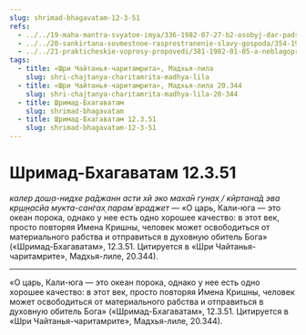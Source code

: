 ```yaml
---
slug: shrimad-bhagavatam-12-3-51
refs:
  - ../../19-maha-mantra-svyatoe-imya/336-1982-07-27-b2-osobyj-dar-padshim-lyudyam-kali-yugi.md
  - ../../20-sankirtana-sovmestnoe-rasprostranenie-slavy-gospoda/354-1981-11-12-b3-printsip-sankirtany-v-svyashhennyh-pisaniyah.md
  - ../../21-prakticheskie-voprosy-propovedi/381-1982-01-05-a-neblagopriyatnye-obstoyatelstva-podcherkivayut-duhovnoe-velichie-lichnosti.md
tags:
  - title: «Шри Чайтанья-чаритамрита», Мадхья-лила
    slug: shri-chajtanya-charitamrita-madhya-lila
  - title: «Шри Чайтанья-чаритамрита», Мадхья-лила 20.344
    slug: shri-chajtanya-charitamrita-madhya-lila-20-344
  - title: Шримад-Бхагаватам
    slug: shrimad-bhagavatam
  - title: Шримад-Бхагаватам 12.3.51
    slug: shrimad-bhagavatam-12-3-51
---
```


# Шримад-Бхагаватам 12.3.51

*калер дош̣а-нидхе ра̄джанн асти хй эко маха̄н гун̣ах̣ / кӣртана̄д эва кр̣ш̣н̣асйа мукта-сан̇гах̣ парам̇ враджет* — «О царь, Кали-юга — это океан порока, однако у нее есть одно хорошее качество: в этот век, просто повторяя Имена Кришны, человек может освободиться от материального рабства и отправиться в духовную обитель Бога» («Шримад-Бхагаватам», 12.3.51. Цитируется в «Шри Чайтанья-чаритамрите», Мадхья-лиле, 20.344).

---

«О царь, Кали-юга — это океан порока, однако у нее есть одно хорошее качество: в этот век, просто повторяя Имена Кришны, человек может освободиться от материального рабства и отправиться в духовную обитель Бога» («Шримад-Бхагаватам», 12.3.51. Цитируется в «Шри Чайтанья-чаритамрите», Мадхья-лиле, 20.344).
